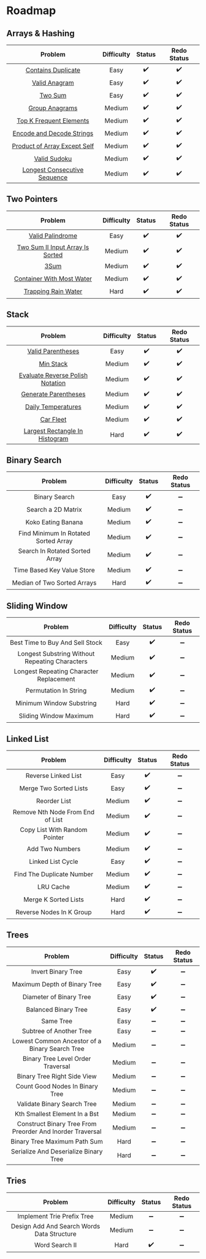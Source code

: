 # Roadmap

## Arrays & Hashing

|            **Problem**      |**Difficulty**|      **Status**     |   **Redo Status**   |
|:----------------------------:|:----------:|:--------------------:|:-------------------:|
|     [Contains Duplicate](https://leetcode.com/problems/contains-duplicate)   |    Easy    |  :heavy_check_mark:  |  :heavy_check_mark: |
|         [Valid Anagram](https://leetcode.com/problems/valid-anagram)        |    Easy    |  :heavy_check_mark:  |  :heavy_check_mark: |
|            [Two Sum](https://leetcode.com/problems/two-sum)          |    Easy    |  :heavy_check_mark:  |  :heavy_check_mark: |
|        [Group Anagrams](https://leetcode.com/problems/group-anagrams)        |   Medium   |  :heavy_check_mark:  |  :heavy_check_mark: |
|    [Top K Frequent Elements](https://leetcode.com/problems/top-k-frequent-elements)   |   Medium   |  :heavy_check_mark:  |  :heavy_check_mark: |
|   [Encode and Decode Strings](https://leetcode.com/problems/encode-and-decode-strings)  |   Medium   |  :heavy_check_mark:  |  :heavy_check_mark: |
| [Product of Array Except Self](https://leetcode.com/problems/product-of-array-except-self) |   Medium   |  :heavy_check_mark:  |  :heavy_check_mark: |
|         [Valid Sudoku](https://leetcode.com/problems/valid-sudoku)         |   Medium   |  :heavy_check_mark:  |  :heavy_check_mark: |
| [Longest Consecutive Sequence](https://leetcode.com/problems/longest-consecutive-sequence) |   Medium   |  :heavy_check_mark:  |  :heavy_check_mark: |

## Two Pointers

|            **Problem**      |**Difficulty**|      **Status**     |   **Redo Status**   |
|:----------------------------:|:----------:|:--------------------:|:-------------------:|
|      [Valid Palindrome](https://leetcode.com/problems/valid-palindrome/)     |    Easy    |  :heavy_check_mark:  |  :heavy_check_mark: |
|[Two Sum II Input Array Is Sorted](https://leetcode.com/problems/two-sum-ii-input-array-is-sorted/)|    Medium   |  :heavy_check_mark:  |  :heavy_check_mark: |
|            [3Sum](https://leetcode.com/problems/3sum/)           |    Medium    |  :heavy_check_mark:  |  :heavy_check_mark: |
| [Container With Most Water](https://leetcode.com/problems/container-with-most-water/) |   Medium   |  :heavy_check_mark:  |  :heavy_check_mark: |
|    [Trapping Rain Water](https://leetcode.com/problems/trapping-rain-water/)   |   Hard   |  :heavy_check_mark:  |  :heavy_check_mark: |

## Stack

|            **Problem**      |**Difficulty**|      **Status**     |   **Redo Status**   |
|:----------------------------:|:----------:|:--------------------:|:-------------------:|
|      [Valid Parentheses](https://leetcode.com/problems/valid-parentheses/)      |    Easy    |  :heavy_check_mark:  |  :heavy_check_mark: |
|         [Min Stack](https://leetcode.com/problems/min-stack)        |    Medium     |  :heavy_check_mark:  |  :heavy_check_mark: |
|[Evaluate Reverse Polish Notation](https://leetcode.com/problems/evaluate-reverse-polish-notation/)|    Medium     |  :heavy_check_mark:  |  :heavy_check_mark: |
|     [Generate Parentheses](https://leetcode.com/problems/generate-parentheses/)     |   Medium   |  :heavy_check_mark:  |  :heavy_check_mark: |
|    [Daily Temperatures](https://leetcode.com/problems/daily-temperatures/)  |   Medium   |  :heavy_check_mark:  |  :heavy_check_mark: |
|          [Car Fleet](https://leetcode.com/problems/car-fleet/)         |   Medium   |  :heavy_check_mark:  |  :heavy_check_mark: |
| [Largest Rectangle In Histogram](https://leetcode.com/problems/largest-rectangle-in-histogram/) |   Hard   |  :heavy_check_mark:  |  :heavy_check_mark: |

## Binary Search

|            **Problem**      |**Difficulty**|      **Status**     |   **Redo Status**   |
|:----------------------------:|:----------:|:--------------------:|:-------------------:|
|      Binary Search           |    Easy    |  :heavy_check_mark:  |  :heavy_minus_sign: |
|    Search a 2D Matrix        |    Medium    |  :heavy_check_mark:  |  :heavy_minus_sign: |
|      Koko Eating Banana      |    Medium    |  :heavy_check_mark:  |  :heavy_minus_sign: |
|Find Minimum In Rotated Sorted Array| Medium |  :heavy_check_mark:  |  :heavy_minus_sign: |
|Search In Rotated Sorted Array|   Medium   |  :heavy_check_mark:  |  :heavy_minus_sign: |
|Time Based Key Value Store    |   Medium   |  :heavy_check_mark:  |  :heavy_minus_sign: |
|Median of Two Sorted Arrays|   Hard   |  :heavy_check_mark:  |  :heavy_minus_sign: |

## Sliding Window

|            **Problem**      |**Difficulty**|      **Status**     |   **Redo Status**   |
|:----------------------------:|:----------:|:--------------------:|:-------------------:|
|Best Time to Buy And Sell Stock|    Easy    |  :heavy_check_mark:  |  :heavy_minus_sign: |
|Longest Substring Without Repeating Characters|Medium|:heavy_check_mark:|:heavy_minus_sign:|
|Longest Repeating Character Replacement|Medium|  :heavy_check_mark:  |  :heavy_minus_sign: |
|    Permutation In String     |   Medium   |  :heavy_check_mark:  |  :heavy_minus_sign: |
|  Minimum Window Substring  |   Hard   |  :heavy_check_mark:  |  :heavy_minus_sign: |
| Sliding Window Maximum |   Hard   |  :heavy_check_mark:  |  :heavy_minus_sign: |

## Linked List

|            **Problem**      |**Difficulty**|      **Status**     |   **Redo Status**   |
|:----------------------------:|:----------:|:--------------------:|:-------------------:|
|    Reverse Linked List       |    Easy    |  :heavy_check_mark:  |  :heavy_minus_sign: |
|  Merge Two Sorted Lists      |    Easy    |  :heavy_check_mark:  |  :heavy_minus_sign: |
|       Reorder List           |    Medium    |  :heavy_check_mark:  |  :heavy_minus_sign: |
|Remove Nth Node From End of List|   Medium   |  :heavy_check_mark:  |  :heavy_minus_sign: |
| Copy List With Random Pointer |   Medium   |  :heavy_check_mark:  |  :heavy_minus_sign: |
| Add Two Numbers              |   Medium   |  :heavy_check_mark:  |  :heavy_minus_sign: |
| Linked List Cycle            |   Easy   |  :heavy_check_mark:  |  :heavy_minus_sign: |
|  Find The Duplicate Number   |   Medium   |  :heavy_check_mark:  |  :heavy_minus_sign: |
| LRU Cache                    |   Medium   |  :heavy_check_mark:  |  :heavy_minus_sign: |
| Merge K Sorted Lists         |   Hard     |  :heavy_check_mark:  |  :heavy_minus_sign: |
| Reverse Nodes In K Group     |   Hard    |  :heavy_check_mark:  |  :heavy_minus_sign: |

## Trees

|            **Problem**      |**Difficulty**|      **Status**     |   **Redo Status**   |
|:----------------------------:|:----------:|:--------------------:|:-------------------:|
|Invert Binary Tree                               |    Easy    |  :heavy_check_mark:  |  :heavy_minus_sign: |
|Maximum Depth of Binary Tree                     |    Easy    |  :heavy_check_mark:  |  :heavy_minus_sign: |
|Diameter of Binary Tree                          |    Easy    |  :heavy_check_mark:  |  :heavy_minus_sign: |
|Balanced Binary Tree                             |    Easy    |  :heavy_check_mark:  |  :heavy_minus_sign: |
|Same Tree                                        |    Easy    |  :heavy_minus_sign:  |  :heavy_minus_sign: |
|Subtree of Another Tree                          |    Easy    |  :heavy_minus_sign:  |  :heavy_minus_sign: |
|Lowest Common Ancestor of a Binary Search Tree   |   Medium   |  :heavy_minus_sign:  |  :heavy_minus_sign: |
|Binary Tree Level Order Traversal                |   Medium   |  :heavy_minus_sign:  |  :heavy_minus_sign: |
|Binary Tree Right Side View                      |   Medium   |  :heavy_minus_sign:  |  :heavy_minus_sign: |
|Count Good Nodes In Binary Tree                  |   Medium   |  :heavy_minus_sign:  |  :heavy_minus_sign: |
|Validate Binary Search Tree                      |   Medium   |  :heavy_minus_sign:  |  :heavy_minus_sign: |
|Kth Smallest Element In a Bst                    |   Medium   |  :heavy_minus_sign:  |  :heavy_minus_sign: |
|Construct Binary Tree From Preorder And Inorder Traversal  |   Medium   |  :heavy_minus_sign:  |  :heavy_minus_sign: |
|Binary Tree Maximum Path Sum                     |   Hard     |  :heavy_minus_sign:  |  :heavy_minus_sign: |
|Serialize And Deserialize Binary Tree            |   Hard     |  :heavy_minus_sign:  |  :heavy_minus_sign: |

## Tries

|            **Problem**      |**Difficulty**|      **Status**     |   **Redo Status**   |
|:----------------------------:|:----------:|:--------------------:|:-------------------:|
|Implement Trie Prefix Tree|    Medium    |  :heavy_minus_sign:  |  :heavy_minus_sign: |
|Design Add And Search Words Data Structure|Medium|:heavy_minus_sign:|  :heavy_minus_sign: |
|Word Search II             |    Hard     |  :heavy_check_mark:  |  :heavy_minus_sign: |